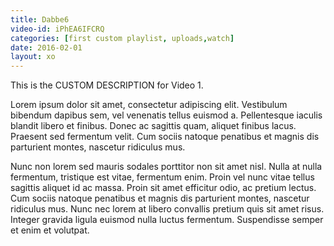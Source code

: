 ```yaml
---
title: Dabbe6
video-id: iPhEA6IFCRQ
categories: [first custom playlist, uploads,watch]
date: 2016-02-01
layout: xo
---
```


This is the CUSTOM DESCRIPTION for Video 1.

Lorem ipsum dolor sit amet, consectetur adipiscing elit. Vestibulum bibendum dapibus sem, vel venenatis tellus euismod a. Pellentesque iaculis blandit libero et finibus. Donec ac sagittis quam, aliquet finibus lacus. Praesent sed fermentum velit. Cum sociis natoque penatibus et magnis dis parturient montes, nascetur ridiculus mus.

Nunc non lorem sed mauris sodales porttitor non sit amet nisl. Nulla at nulla fermentum, tristique est vitae, fermentum enim. Proin vel nunc vitae tellus sagittis aliquet id ac massa. Proin sit amet efficitur odio, ac pretium lectus. Cum sociis natoque penatibus et magnis dis parturient montes, nascetur ridiculus mus. Nunc nec lorem at libero convallis pretium quis sit amet risus. Integer gravida ligula euismod nulla luctus fermentum. Suspendisse semper et enim et volutpat.
